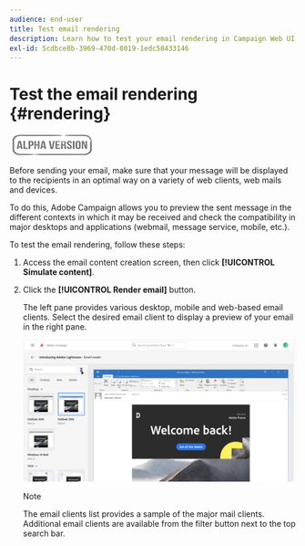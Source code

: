 ```yaml
---
audience: end-user
title: Test email rendering
description: Learn how to test your email rendering in Campaign Web UI
exl-id: 5cdbce8b-3969-470d-8019-1edc58433146
---
```

# Test the email rendering {#rendering}

![](../assets/do-not-localize/badge.png)

Before sending your email, make sure that your message will be displayed to the recipients in an optimal way on a variety of web clients, web mails and devices.

To do this, Adobe Campaign allows you to preview the sent message in the different contexts in which it may be received and check the compatibility in major desktops and applications (webmail, message 
service, mobile, etc.).

To test the email rendering, follow these steps:

1. Access the email content creation screen, then click **[!UICONTROL Simulate content]**.

1. Click the **[!UICONTROL Render email]** button.

    The left pane provides various desktop, mobile and web-based email clients. Select the desired email client to display a preview of your email in the right pane. 

    ![](assets/render-context.png)

    >[!NOTE]
    >
    >The email clients list provides a sample of the major mail clients. Additional email clients are available from the filter button next to the top search bar.
